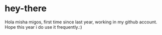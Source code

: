 # hey-there

Hola misha migos,
  first time since last year, working in my github account. Hope this year i do use it frequently.:) 
